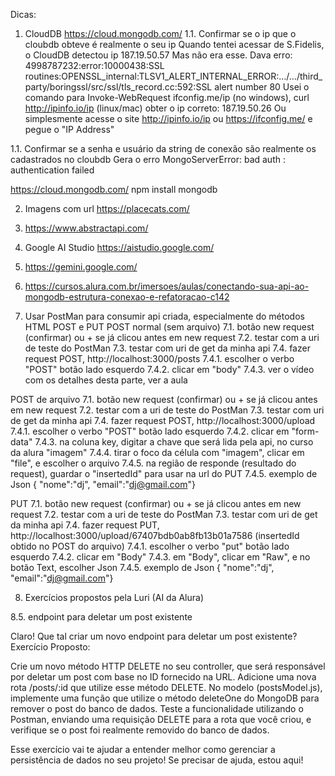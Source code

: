 Dicas:

1. CloudDB https://cloud.mongodb.com/
1.1. Confirmar se o ip que o cloubdb obteve é realmente o seu ip
      Quando tentei acessar de S.Fidelis, o CloudDB detectou ip 187.19.50.57
      Mas não era esse.  Dava erro: 4998787232:error:10000438:SSL routines:OPENSSL_internal:TLSV1_ALERT_INTERNAL_ERROR:…/…/third_party/boringssl/src/ssl/tls_record.cc:592:SSL alert number 80
      Usei o comando para Invoke-WebRequest ifconfig.me/ip (no windows), curl http://ipinfo.io/ip (linux/mac)  obter o ip correto: 187.19.50.26
      Ou simplesmente acesse o site http://ipinfo.io/ip ou https://ifconfig.me/ e pegue o "IP Address"

  1.1. Confirmar se a senha e usuário da string de conexão são realmente os cadastrados no cloubdb 
       Gera o erro MongoServerError: bad auth : authentication failed

https://cloud.mongodb.com/
npm install mongodb

2. Imagens com url https://placecats.com/

3. https://www.abstractapi.com/

4. Google AI Studio https://aistudio.google.com/

5. https://gemini.google.com/

6. https://cursos.alura.com.br/imersoes/aulas/conectando-sua-api-ao-mongodb-estrutura-conexao-e-refatoracao-c142

7. Usar PostMan para consumir api criada, especialmente do métodos HTML POST e PUT
POST normal (sem arquivo)
7.1. botão new request (confirmar) ou + se já clicou antes em new request
7.2. testar com a uri de teste do PostMan
7.3. testar com uri de get da minha api
7.4. fazer request POST, http://localhost:3000/posts
7.4.1. escolher o verbo "POST" botão lado esquerdo
7.4.2. clicar em "body"
7.4.3. ver o vídeo com os detalhes desta parte, ver a aula

POST de arquivo
7.1. botão new request (confirmar) ou + se já clicou antes em new request
7.2. testar com a uri de teste do PostMan
7.3. testar com uri de get da minha api
7.4. fazer request POST, http://localhost:3000/upload
7.4.1. escolher o verbo "POST" botão lado esquerdo
7.4.2. clicar em "form-data"
7.4.3. na coluna key, digitar a chave que será lida pela api, no curso da alura "imagem"
7.4.4. tirar o foco da célula com "imagem", clicar em "file", e escolher o arquivo
7.4.5. na região de responde (resultado do request), guardar o "insertedId" para usar na url do PUT
7.4.5. exemplo de Json
{ "nome":"dj", "email":"dj@gmail.com"} 

PUT
7.1. botão new request (confirmar) ou + se já clicou antes em new request
7.2. testar com a uri de teste do PostMan
7.3. testar com uri de get da minha api
7.4. fazer request PUT, http://localhost:3000/upload/67407bdb0ab8fb13b01a7586 (insertedId obtido no POST do arquivo)
7.4.1. escolher o verbo "put" botão lado esquerdo
7.4.2. clicar em "Body"
7.4.3. em "Body", clicar em "Raw", e no botão Text, escolher Json
7.4.5. exemplo de Json
{ "nome":"dj", "email":"dj@gmail.com"} 


8. Exercícios propostos pela Luri (AI da Alura)



8.5. endpoint para deletar um post existente

Claro! Que tal criar um novo endpoint para deletar um post existente? Exercício Proposto:

Crie um novo método HTTP DELETE no seu controller, que será responsável por deletar um post com base no ID fornecido na URL.
Adicione uma nova rota /posts/:id que utilize esse método DELETE.
No modelo (postsModel.js), implemente uma função que utilize o método deleteOne do MongoDB para remover o post do banco de dados.
Teste a funcionalidade utilizando o Postman, enviando uma requisição DELETE para a rota que você criou, e verifique se o post foi realmente removido do banco de dados.

Esse exercício vai te ajudar a entender melhor como gerenciar a persistência de dados no seu projeto! Se precisar de ajuda, estou aqui!


